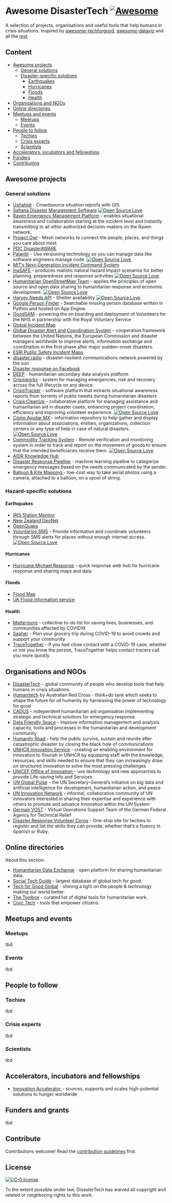 # Awesome DisasterTech [![Awesome](https://awesome.re/badge.svg)](https://awesome.re)

A selection of projects, organisations and useful tools that help humans in crisis situations. Inspired by [awesome-techforgood](https://github.com/TechforgoodCAST/awesome-techforgood), [awesome-dataviz](https://github.com/fasouto/awesome-dataviz) and all the [rest](https://github.com/sindresorhus/awesome).


## Content

- [Awesome projects](#awesome-projects)
  - [General solutions](#general-solutions)
  - [Disaster-specific solutions](#hazard-specific-solutions)
    - [Earthquakes](#earthquakes)
    - [Hurricanes](#hurricanes)
    - [Floods](#floods)
    - [Health](#health)
- [Organisations and NGOs](#organisations-and-ngos)
- [Online directories](#online-directories)
- [Meetups and events](#meetups-and-events)
  - [Meetups](#meetups)
  - [Events](#events)
- [People to follow](#people-to-follow)
  - [Techies](#techies)
  - [Crisis experts](#crisis-experts)
  - [Scientists](#scientists)
- [Accelerators, incubators and fellowships](#accelerators-incubators-and-fellowships)
- [Funders](#funders-and-grants)
- [Contributing](#contribute)


## Awesome projects

### General solutions

- [Ushahidi](https://www.ushahidi.com/) - Crowdsource situation reports with GIS.
- [Sahana Disaster Management Software](https://sahanafoundation.org/) [![Open Source Love](https://badges.frapsoft.com/os/v2/open-source.png?v=103)](https://github.com/ellerbrock/open-source-badges/)
- [Raven Emergency Management Platform](https://www.ravenwics.org/) - enables situational awareness and collaboration starting at the incident level and instantly transmitting to all other authorized decision-makers on the Raven network.
- [Project Owl](https://www.project-owl.com/) - Mesh networks to connect the people, places, and things you care about most.
- [PDC DisasterAWARE](https://www.pdc.org/apps/disasteraware/)
- [Palantir](https://www.palantir.com/) - Use versioning technology so you can manage data like software engineers manage code. [![Open Source Love](https://badges.frapsoft.com/os/v2/open-source.png?v=103)](https://github.com/ellerbrock/open-source-badges/)
- [MIT’s Next-Generation Incident Command System ](https://public.nics.ll.mit.edu/nicshelp/articles/frontpage.php)
- [InaSAFE](http://inasafe.org/) - produces realistic natural hazard impact scenarios for better planning, preparedness and response activities [![Open Source Love](https://badges.frapsoft.com/os/v2/open-source.png?v=103)](https://github.com/ellerbrock/open-source-badges/)
- [Humanitarian OpenStreetMap Team](https://www.hotosm.org/) - applies the principles of open source and open data sharing to humanitarian response and economic development. [![Open Source Love](https://badges.frapsoft.com/os/v2/open-source.png?v=103)](https://github.com/ellerbrock/open-source-badges/)
- [Harvey Needs API](https://api.harveyneeds.org/) - Shelter availability [![Open Source Love](https://badges.frapsoft.com/os/v2/open-source.png?v=103)](https://github.com/ellerbrock/open-source-badges/)
- [Google Person Finder](https://google.org/personfinder) - Searchable missing person database written in Python and hosted on App Engine. 
- [GoodSAM](https://www.goodsamapp.org) - powering the on boarding and deployment of Volunteers for the NHS in partnership with the Royal Voluntary Service
- [Global Incident Map ](http://www.globalincidentmap.com/)
- [Global Disaster Alert and Coordination System](https://www.gdacs.org/default.aspx) - cooperation framework between the United Nations, the European Commission and disaster managers worldwide to improve alerts, information exchange and coordination in the first phase after major sudden-onset disasters.
- [ESRI Public Safety Incident Maps](https://solutions.arcgis.com/local-government/help/public-safety-incident-mapping/)
- [disaster.radio](https://disaster.radio/) - disaster-resilient communications network powered by the sun
- [Disaster response on Facebook ](https://www.facebook.com/disaster)
- [DEEP](https://www.thedeep.io/) - humanitarian secondary data analysis platform
- [Crisisworks](https://crisisworks.com/) - system for managing emergencies, risk and recovery across the full lifecycle on any device.
- [CrisisTracker](https://gitlab.com/erichilarysmithsr1/CrisisTracker) - software platform that extracts situational awareness reports from torrents of public tweets during humanitarian disasters
- [Crisis CleanUp](https://www.crisiscleanup.org/) - collaborative platform for managing assistance and humanitarian aid in disaster cases, enhancing project coordination, efficiency and improving volunteer experience. [![Open Source Love](https://badges.frapsoft.com/os/v2/open-source.png?v=103)](https://github.com/ellerbrock/open-source-badges/)
- [Cómo Ayudar MX](http://comoayudar.mx/) - information repository to help gather and display information about associations, entities, organizations, collection centers or any type of help in case of natural disasters. [![Open Source Love](https://badges.frapsoft.com/os/v2/open-source.png?v=103)](https://github.com/ellerbrock/open-source-badges/)
- [Commodity Tracking System](https://github.com/theirc/CTS) - Remote verification and monitoring system in order to track and report on the movement of goods to ensure that the intended beneficiaries receive them. [![Open Source Love](https://badges.frapsoft.com/os/v2/open-source.png?v=103)](https://github.com/ellerbrock/open-source-badges/)
- [AIDR Knowledge Hub](https://knowledge.aidr.org.au/disasters/)
- [Disaster Response Pipeline](https://gitlab.com/taylorplumer/disaster-response-pipeline) - machine learning pipeline to categorize emergency messages based on the needs communicated by the sender.
- [Balloon & Kite Mapping ](https://publiclab.org/wiki/balloon-mapping) - low-cost way to take aerial photos using a camera, attached to a balloon, on a spool of string.

### Hazard-specific solutions

#### Earthquakes

- [IRIS Station Monitor](https://www.iris.edu/app/station_monitor/)
- [New Zealand GeoNet](https://www.geonet.org.nz/earthquake)
- [OpenQuake](https://www.globalquakemodel.org/openquake)
- [Voluntarios SMS](https://sismomx-sms.herokuapp.com/) - Provide information and coordinate volunteers through SMS alerts for places without enough internet access. [![Open Source Love](https://badges.frapsoft.com/os/v2/open-source.png?v=103)](https://github.com/ellerbrock/open-source-badges/)

#### Hurricanes

- [Hurricane Michael Response](https://michaelresponse.org/) - quick response web hub for hurricane response and sharing maps and data 

#### Floods

- [Flood Map](https://www.floodmap.net/)
- [UK Flood information service](https://flood-warning-information.service.gov.uk/warnings)

#### Health

- [Mattermore](https://covid.mattermore.io/) - collective to-do list for saving lives, businesses, and communities affected by COVID19
- [Sapher](https://sapher.co/) - Plan your grocery trip during COVID-19 to avoid crowds and support your community
- [TraceTogether](https://www.tracetogether.gov.sg) - If you had close contact with a COVID-19 case, whether or not you know the person, TraceTogether helps contact tracers call you more quickly.

## Organisations and NGOs

- [DisasterTech](https://www.disaster-tech.org/) - global community of people who develop tools that help humans in crisis situations.
- [Humanitech](https://www.redcross.org.au/humanitech) by Australian Red Cross - think+do tank which seeks to shape the future for all humanity by harnessing the power of technology for good 
- [CADUS](https://www.cadus.org/de/) - independent humanitarian aid organisation implementing strategic and technical solutions for emergency response
- [Data Friendly Space](https://datafriendlyspace.org/) - improve information management and analysis capacity, tools and processes in the humanitarian and development community
- [Humanity Road](https://www.humanityroad.org) - help the public survive, sustain and reunite after catastrophic disaster by closing the black hole of communications
- [UNHCR Innovation Service](https://www.unhcr.org/innovation/) - creating an enabling environment for innovation to flourish in UNHCR by equipping staff with the knowledge, resources, and skills needed to ensure that they can increasingly draw on structured innovation to solve the most pressing challenges
- [UNICEF Office of Innovation ](https://www.unicef.org/innovation/) – use technology and new approaches to provide Life-saving Info and Services 
- [UN Global Pulse](https://www.unglobalpulse.org/) - the UN Secretary-General’s initiative on big data and artificial intelligence for development, humanitarian action, and peace
- [UN Innovation Network](https://www.uninnovation.network/) - informal, collaborative community of UN innovators interested in sharing their expertise and experience with others to promote and advance innovation within the UN System
- [German VOST](https://www.facebook.com/VOSTde/) - Virtual Operations Support Team of the German Federal Agency for Technical Relief
- [Disaster Response Volunteer Corps](https://docs.google.com/forms/d/e/1FAIpQLScZVhKO1ud8zTjHHM7VxrNabLS3xYYggf4u9NbnEpFPfbO5ZQ/viewform) - One-stop site for techies to register and list the skills they can provide, whether that’s a fluency in Spanish or Ruby.

## Online directories

About this section.

- [Humanitarian Data Exchange](https://data.humdata.org/) - open platform for sharing humanitarian data.
- [Social Tech Guide](http://socialtech.org.uk/) - largest database of global tech for good.
- [Tech for Good Global](http://www.techforgood.global/) - shining a light on the people & technology making our world better.
- [The Toolbox](http://www.thetoolbox.org/) - curated list of digital tools for humanitarian work.
- [Civic Tech](http://civictech.co.uk) - tools that empower citizens.

## Meetups and events

### Meetups

tbd

### Events

tbd

## People to follow

### Techies

tbd

### Crisis experts

tbd

### Scientists

tbd

## Accelerators, incubators and fellowships

- [Innovation Accelerator ](https://innovation.wfp.org/) - sources, supports and scales high-potential solutions to hunger worldwide

## Funders and grants

tbd


## Contribute

Contributions welcome! Read the [contribution guidelines](contributing.md) first.


## License

[![CC-0 license](https://img.shields.io/badge/License-CC--0-blue.svg)](https://creativecommons.org/licenses/by-nd/4.0)

To the extent possible under law, DisasterTech has waived all copyright and
related or neighboring rights to this work.
